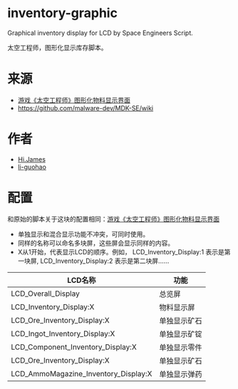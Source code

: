 # inventory-graphic
Graphical inventory display for LCD by Space Engineers Script.

太空工程师，图形化显示库存脚本。

# 来源

- [游戏《太空工程师》图形化物料显示界面](https://www.bilibili.com/read/cv27778300/)
- <https://github.com/malware-dev/MDK-SE/wiki>

# 作者

- [Hi.James](https://space.bilibili.com/368005035)
- [li-guohao](https://github.com/li-guohao)

# 配置

和原始的脚本关于这块的配置相同：[游戏《太空工程师》图形化物料显示界面](https://www.bilibili.com/read/cv27778300/)


- 单独显示和混合显示功能不冲突，可同时使用。
- 同样的名称可以命名多块屏，这些屏会显示同样的内容。
- X从1开始，代表显示LCD的顺序。例如， LCD_Inventory_Display:1 表示是第一块屏, LCD_Inventory_Display:2 表示是第二块屏……


|  LCD名称   | 功能  |
|  ----  | ----  |
| LCD_Overall_Display  | 总览屏 |
| LCD_Inventory_Display:X  | 物料显示屏 |
| LCD_Ore_Inventory_Display:X  | 单独显示矿石 |
| LCD_Ingot_Inventory_Display:X  | 单独显示矿锭 |
| LCD_Component_Inventory_Display:X  | 单独显示零件 |
| LCD_Ore_Inventory_Display:X  | 单独显示矿石 |
| LCD_AmmoMagazine_Inventory_Display:X  | 单独显示弹药 |

